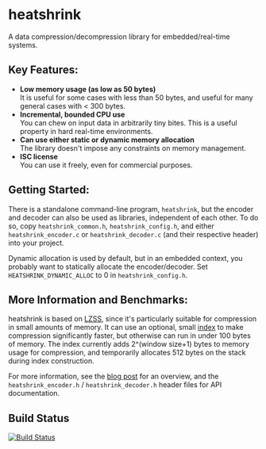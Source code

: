 # heatshrink

A data compression/decompression library for embedded/real-time systems.

## Key Features:

- **Low memory usage (as low as 50 bytes)**      
    It is useful for some cases with less than 50 bytes, and useful
    for many general cases with < 300 bytes.
- **Incremental, bounded CPU use**  
    You can chew on input data in arbitrarily tiny bites.
    This is a useful property in hard real-time environments.
- **Can use either static or dynamic memory allocation**      
    The library doesn't impose any constraints on memory management.
- **ISC license**      
    You can use it freely, even for commercial purposes.

## Getting Started:

There is a standalone command-line program, `heatshrink`, but the
encoder and decoder can also be used as libraries, independent of each
other. To do so, copy `heatshrink_common.h`, `heatshrink_config.h`, and
either `heatshrink_encoder.c` or `heatshrink_decoder.c` (and their
respective header) into your project.

Dynamic allocation is used by default, but in an embedded context, you
probably want to statically allocate the encoder/decoder. Set
`HEATSHRINK_DYNAMIC_ALLOC` to 0 in `heatshrink_config.h`.

## More Information and Benchmarks:

heatshrink is based on [LZSS], since it's particularly suitable for
compression in small amounts of memory. It can use an optional, small
[index] to make compression significantly faster, but otherwise can run
in under 100 bytes of memory. The index currently adds 2^(window size+1)
bytes to memory usage for compression, and temporarily allocates 512
bytes on the stack during index construction.

For more information, see the [blog post] for an overview, and the
`heatshrink_encoder.h` / `heatshrink_decoder.h` header files for API
documentation.

[blog post]: http://spin.atomicobject.com/2013/03/14/heatshrink-embedded-data-compression/
[index]: http://spin.atomicobject.com/2014/01/13/lightweight-indexing-for-embedded-systems/
[LZSS]: http://en.wikipedia.org/wiki/Lempel-Ziv-Storer-Szymanski

## Build Status

  [![Build Status](https://travis-ci.org/atomicobject/heatshrink.png)](http://travis-ci.org/atomicobject/heatshrink)
